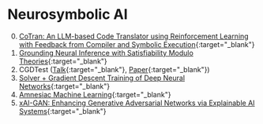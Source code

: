 # Neurosymbolic AI

0. [CoTran: An LLM-based Code Translator using Reinforcement Learning with Feedback from Compiler and Symbolic Execution](https://arxiv.org/abs/2306.06755){:target="_blank"}
1. [Grounding Neural Inference with Satisfiability Modulo Theories](https://openreview.net/pdf?id=r8snfquzs3){:target="_blank"}
2. CGDTest ([Talk](https://simons.berkeley.edu/talks/constrained-gradient-descent-algorithm-testing-neural-networks){:target="_blank"}, [Paper](https://arxiv.org/abs/2304.01826){:target="_blank"})
3. [Solver + Gradient Descent Training of Deep Neural Networks](https://dhananjayashok.github.io/Hybrid-Solver-NN-Training/){:target="_blank"}
4. [Amnesiac Machine Learning](https://ml-logic-seminar.github.io/ml_logic_website/amnesiac.html){:target="_blank"}
5. [xAI-GAN: Enhancing Generative Adversarial Networks via Explainable AI Systems](https://ml-logic-seminar.github.io/ml_logic_website/xAIGAN.html){:target="_blank"}
